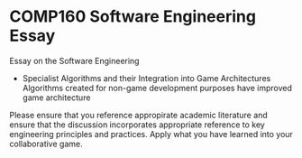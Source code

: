 # COMP160 Software Engineering Essay
Essay on the Software Engineering

* Specialist Algorithms and their Integration into Game Architectures
Algorithms created for non-game development purposes have improved game architecture

Please ensure that you reference appropirate academic literature and ensure that the discussion incorporates appropriate reference to key engineering principles and practices. Apply what you have learned into your collaborative game.
